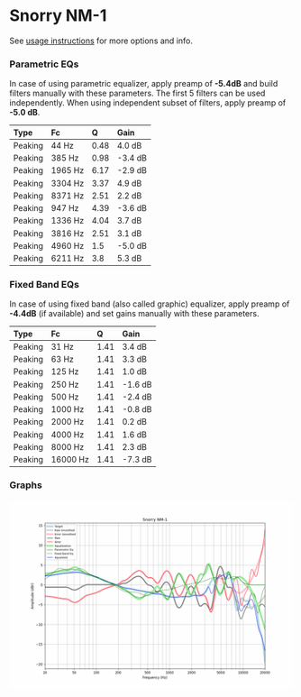 # Snorry NM-1
See [usage instructions](https://github.com/jaakkopasanen/AutoEq#usage) for more options and info.

### Parametric EQs
In case of using parametric equalizer, apply preamp of **-5.4dB** and build filters manually
with these parameters. The first 5 filters can be used independently.
When using independent subset of filters, apply preamp of **-5.0 dB**.

| Type    | Fc      |    Q | Gain    |
|:--------|:--------|:-----|:--------|
| Peaking | 44 Hz   | 0.48 | 4.0 dB  |
| Peaking | 385 Hz  | 0.98 | -3.4 dB |
| Peaking | 1965 Hz | 6.17 | -2.9 dB |
| Peaking | 3304 Hz | 3.37 | 4.9 dB  |
| Peaking | 8371 Hz | 2.51 | 2.2 dB  |
| Peaking | 947 Hz  | 4.39 | -3.6 dB |
| Peaking | 1336 Hz | 4.04 | 3.7 dB  |
| Peaking | 3816 Hz | 2.51 | 3.1 dB  |
| Peaking | 4960 Hz | 1.5  | -5.0 dB |
| Peaking | 6211 Hz | 3.8  | 5.3 dB  |

### Fixed Band EQs
In case of using fixed band (also called graphic) equalizer, apply preamp of **-4.4dB**
(if available) and set gains manually with these parameters.

| Type    | Fc       |    Q | Gain    |
|:--------|:---------|:-----|:--------|
| Peaking | 31 Hz    | 1.41 | 3.4 dB  |
| Peaking | 63 Hz    | 1.41 | 3.3 dB  |
| Peaking | 125 Hz   | 1.41 | 1.0 dB  |
| Peaking | 250 Hz   | 1.41 | -1.6 dB |
| Peaking | 500 Hz   | 1.41 | -2.4 dB |
| Peaking | 1000 Hz  | 1.41 | -0.8 dB |
| Peaking | 2000 Hz  | 1.41 | 0.2 dB  |
| Peaking | 4000 Hz  | 1.41 | 1.6 dB  |
| Peaking | 8000 Hz  | 1.41 | 2.3 dB  |
| Peaking | 16000 Hz | 1.41 | -7.3 dB |

### Graphs
![](./Snorry%20NM-1.png)